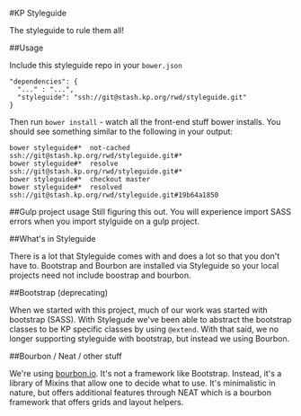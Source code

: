 #KP Styleguide

The styleguide to rule them all!

##Usage

Include this styleguide repo in your `bower.json`

    "dependencies": {
      "..." : "...",
      "styleguide": "ssh://git@stash.kp.org/rwd/styleguide.git"
    }

Then run `bower install` - watch all the front-end stuff bower installs. You should see something similar to the following in your output:

    bower styleguide#*  not-cached ssh://git@stash.kp.org/rwd/styleguide.git#*
    bower styleguide#*  resolve ssh://git@stash.kp.org/rwd/styleguide.git#*
    bower styleguide#*  checkout master
    bower styleguide#*  resolved ssh://git@stash.kp.org/rwd/styleguide.git#19b64a1850

##Gulp project usage
Still figuring this out. You will experience import SASS errors when you import stylguide on a gulp project.



##What's in Styleguide

There is a lot that Styleguide comes with and does a lot so that you don't have to. Bootstrap and Bourbon are installed via Styleguide so your local projects need not include boostrap and bourbon.

##Bootstrap (deprecating)

When we started with this project, much of our work was started with bootstrap (SASS). With Stylegude we've been able to abstract the bootstrap classes to be KP specific classes by using `@extend`. With that said, we no longer supporting styleguide with bootstrap, but instead we using Bourbon.

##Bourbon / Neat / other stuff

We're using [bourbon.io](http://bourbon.io/). It's not a framework like Bootstrap. Instead, it's a library of Mixins that allow one to decide what to use. It's minimalistic in nature, but offers additional features through NEAT which is a bourbon framework that offers grids and layout helpers.
